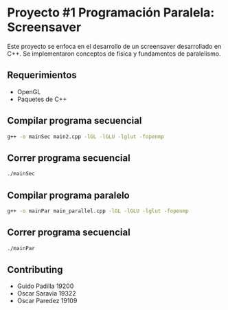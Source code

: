 # Proyecto #1 Programación Paralela: Screensaver

Este proyecto se enfoca en el desarrollo de un screensaver desarrollado en C++. Se implementaron conceptos de física y fundamentos de paralelismo.

## Requerimientos

- OpenGL
- Paquetes de C++


## Compilar programa secuencial

```bash
g++ -o mainSec main2.cpp -lGL -lGLU -lglut -fopenmp
```

## Correr programa secuencial
```bash
./mainSec
```

## Compilar programa paralelo

```bash
g++ -o mainPar main_parallel.cpp -lGL -lGLU -lglut -fopenmp
```

## Correr programa secuencial
```bash
./mainPar
```

## Contributing

- Guido Padilla 19200
- Oscar Saravia 19322
- Oscar Paredez 19109
